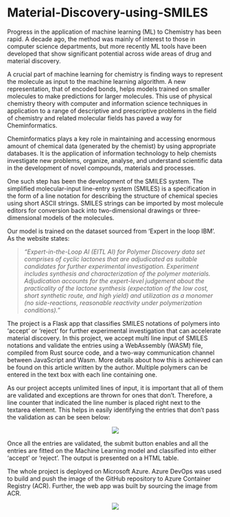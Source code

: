 # Material-Discovery-using-SMILES

Progress in the application of machine learning (ML) to Chemistry has been rapid. A decade ago, the method was mainly of interest to those in computer science departments, but more recently ML tools have been developed that show significant potential across wide areas of drug and material discovery.

A crucial part of machine learning for chemistry is finding ways to represent the molecule as input to the machine learning algorithm. A new representation, that of encoded bonds, helps models trained on smaller molecules to make predictions for larger molecules. This use of physical chemistry theory with computer and information science techniques in application to a range of descriptive and prescriptive problems in the field of chemistry and related molecular fields has paved a way for Cheminformatics.

Cheminformatics plays a key role in maintaining and accessing enormous amount of chemical data (generated by the chemist) by using appropriate databases. It is the application of information technology to help chemists investigate new problems, organize, analyse, and understand scientific data in the development of novel compounds, materials and processes.

One such step has been the development of the SMILES system. The simplified molecular-input line-entry system (SMILES) is a specification in the form of a line notation for describing the structure of chemical species using short ASCII strings. SMILES strings can be imported by most molecule editors for conversion back into two-dimensional drawings or three-dimensional models of the molecules.

Our model is trained on the dataset sourced from ‘Expert in the loop IBM’. As the website states:

>*“Expert-in-the-Loop AI (EITL AI) for Polymer Discovery data set comprises of cyclic lactones that are adjudicated as suitable candidates for further experimental investigation. Experiment includes synthesis and characterization of the polymer materials. Adjudication accounts for the expert-level judgement about the practicality of the lactone synthesis (expectation of the low cost, short synthetic route, and high yield) and utilization as a monomer (no side-reactions, reasonable reactivity under polymerization conditions).”*

The project is a Flask app that classifies SMILES notations of polymers into ‘accept’ or ‘reject’ for further experimental investigation that can accelerate material discovery. In this project, we accept multi line input of SMILES notations and validate the entries using a WebAssembly (WASM) file, compiled from Rust source code, and a two-way communication channel between JavaScript and Wasm. More details about how this is achieved can be found on this article written by the author. Multiple polymers can be entered in the text box with each line containing one.

As our project accepts unlimited lines of input, it is important that all of them are validated and exceptions are thrown for ones that don’t.  Therefore, a line counter that indicated the line number is placed right next to the textarea element. This helps in easily identifying the entries that don’t pass the validation as can be seen below:

<p align="center"><img src='https://user-images.githubusercontent.com/78029712/156015142-b2aa8236-6913-4579-95de-ba9c7bae4c9d.jpg'/></p>

Once all the entries are validated, the submit button enables and all the entries are fitted on the Machine Learning model and classified into either ‘accept’ or ‘reject’. The output is presented on a HTML table.

The whole project is deployed on Microsoft Azure. Azure DevOps was used to build and push the image of the GitHub repository to Azure Container Registry (ACR). Further, the web app was built by sourcing the image from ACR.

<p align="center"><img src='https://user-images.githubusercontent.com/78029712/156013682-776e7bf2-d26d-426c-acf2-66fb2331ab24.jpg'/></p>
